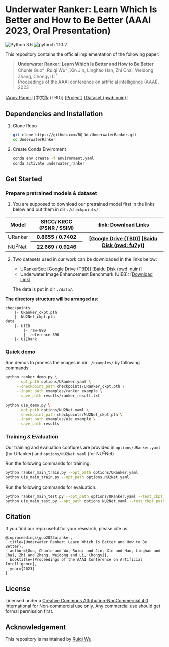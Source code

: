 # Underwater Ranker: Learn Which Is Better and How to Be Better (AAAI 2023, Oral Presentation)

![Python 3.6](https://img.shields.io/badge/python-3.6-g) ![pytorch 1.10.2](https://img.shields.io/badge/pytorch-1.10.2-blue.svg)

This repository contains the official implementation of the following paper:
> **Underwater Ranker: Learn Which Is Better and How to Be Better**<br>
> Chunle Guo<sup>#</sup>, Ruiqi Wu<sup>#</sup>, Xin Jin, Linghao Han, Zhi Chai, Weidong Zhang, Chongyi Li<sup>*</sup><br>
> Proceedings of the AAAI conference on artificial intelligence (AAAI), 2023<br>

[[Arxiv Paper](https://arxiv.org/abs/2208.06857)]  [中文版 (TBD)] [[Project](https://li-chongyi.github.io/URanker_files/)]  [[Dataset (pwd: nuin)](https://pan.baidu.com/s/1K29p3gJWYa1ZM0vMHqI4uA)]

## Dependencies and Installation
1. Clone Repo
    ```bash
    git clone https://github.com/RQ-Wu/UnderwaterRanker.git
    cd UnderwaterRanker
    ```

2. Create Conda Enviroment
    ```bash
    conda env create -f environment.yaml
    conda activate underwater_ranker
    ```

## Get Started
### Prepare pretrained models & dataset 

1. You are supposed to download our pretrained model first in the links below and put them in dir `./checkpoints/`:

<table>
<thead>
<tr>
    <th>Model</th>
    <th> SRCC/ KRCC (PSNR / SSIM) </th>
    <th>:link: Download Links </th>
</tr>
</thead>
<tbody>
<tr>
    <td>URanker</td>
    <th>0.8655 / 0.7402</th>
    <th rowspan="2">
    [<a href="">Google Drive (TBD)</a>] 
    [<a href="https://pan.baidu.com/s/1rImZRgmlRPvVIf7n9_rNTw?pwd=fu7y">Baidu Disk (pwd: fu7y)</a>]
    </th>
</tr>
<tr>
    <td>NU<sup>2</sup>Net</td>
    <th>22.669 / 0.9246</th>
</tr>
</tbody>
</table>

2. Two datasets used in our work can be downloaded in the links below:
    - URankerSet: [<a href="">Google Drive (TBD)</a>] [<a href="https://pan.baidu.com/s/1K29p3gJWYa1ZM0vMHqI4uA">Baidu Disk (pwd: nuin)</a>]
    - Underwater Image Enhancement Benchmark (UIEB): [<a href="https://li-chongyi.github.io/proj_benchmark.html">Download Link</a>]

    The data is put in dir `./data/`.

**The directory structure will be arranged as**:
```
checkpoints
    |- URanker_ckpt.pth
    |- NU2Net_ckpt.pth
data
    |- UIEB
        |- raw-890
        |- reference-890
    |- UIERank
```

### Quick demo
Run demos to process the images in dir `./examples/` by following commands:

```bash
python ranker_demo.py \
     --opt_path options/URanker.yaml \
     --checkpoint_path checkpoints/URanker_ckpt.pth \
     --input_path examples/ranker_example \
     --save_path results/ranker_result.txt
```

```bash
python uie_demo.py \
     --opt_path options/NU2Net.yaml \
     --checkpoint_path checkpoints/NU2Net_ckpt.pth \
     --input_path examples/uie_example \
     --save_path results
```

### Training & Evaluation
Our training and evaluation confiures are provided in `options/URanker.yaml` (for URanker) and `options/NU2Net.yaml` (for NU<sup>2</sup>Net)

Run the following commands for training:

```bash
python ranker_main_train.py --opt_path options/URanker.yaml
python uie_main_train.py --opt_path options.NU2Net.yaml
```

Run the following commands for evaluation:
```bash
python ranker_main_test.py --opt_path options/URanker.yaml --test_ckpt_path checkpoints/URanker_ckpt.pth
python uie_main_test.py --opt_path options.NU2Net.yaml --test_ckpt_path checkpoints/NU2Net_ckpt.pth --save_image
```

## Citation
If you find our repo useful for your research, please cite us:
```
@inproceedings{guo2023uranker,
  title={Underwater Ranker: Learn Which Is Better and How to Be Better},
  author={Guo, Chunle and Wu, Ruiqi and Jin, Xin and Han, Linghao and Chai, Zhi and Zhang, Weidong and Li, Chongyi},
  booktitle={Proceedings of the AAAI Conference on Artificial Intelligence},
  year={2023}
}
```

## License
Licensed under a [Creative Commons Attribution-NonCommercial 4.0 International](https://creativecommons.org/licenses/by-nc/4.0/) for Non-commercial use only.
Any commercial use should get formal permission first.

## Acknowledgement
This repository is maintained by [Ruiqi Wu](https://rq-wu.github.io/).
